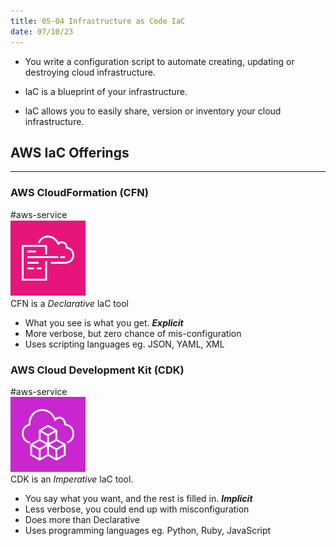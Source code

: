 ```yaml
---
title: 05-04 Infrastructure as Code IaC
date: 07/10/23
---
```


* You write a configuration script to automate creating, updating or destroying cloud infrastructure.

* laC is a blueprint of your infrastructure.
* laC allows you to easily share, version or inventory your cloud infrastructure.

## AWS IaC Offerings

---

### AWS CloudFormation (CFN)

\#aws-service   
![images/icons/CloudFormation_Icon.png](../../images/icons/CloudFormation_Icon.png)  
CFN is a *Declarative* laC tool

* What you see is what you get. ***Explicit***
* More verbose, but zero chance of mis-configuration
* Uses scripting languages eg. JSON, YAML, XML

### AWS Cloud Development Kit (CDK)

\#aws-service   
![images/icons/CDK_Icon.png](../../images/icons/CDK_Icon.png)  
CDK is an *Imperative* laC tool.

* You say what you want, and the rest is filled in. ***Implicit***
* Less verbose, you could end up with misconfiguration
* Does more than Declarative
* Uses programming languages eg. Python, Ruby, JavaScript
